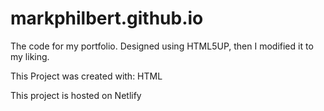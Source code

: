 # markphilbert.github.io

The code for my portfolio. Designed using HTML5UP, then I modified it to my liking.

This Project was created with:
HTML

This project is hosted on Netlify
